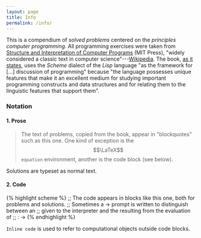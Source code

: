 ```yaml
---
layout: page
title: Info
permalink: /info/
---
```


This is a compendium of *solved problems* centered on the *principles computer programming*.  All programming exercises were taken from [Structure and Interpretation of Computer Programs][book] (MIT Press), "widely considered a classic text in computer science"---[Wikipedia][wikipedia].  The book, [as it states][ch1], uses the *Scheme* dialect of the *Lisp* language "as the framework for [...] discussion of programming" because "the language possesses unique features that make it an excellent medium for studying important programming constructs and data structures and for relating them to the linguistic features that support them".

### Notation

#### 1. Prose

>The text of problems, copied from the book, appear in "blockquotes" such as this one.  One kind of exception is the $$\LaTeX$$ `equation` environment, another is the code block (see below).

Solutions are typeset as normal text.

#### 2. Code

{% highlight scheme %}
;; The code appears in blocks like this one, both for problems and solutions.
;; Sometimes a -> prompt is written to distinguish between an <expression>
;; given to the interpreter and the <answer> resulting from the evaluation of
;; <expression>:
-> <expression>
<answer>
{% endhighlight %}

`Inline code` is used to refer to computational objects outside code blocks.

[book]: https://www.mitpress.mit.edu/sicp/full-text/book/book.html
[wikipedia]: https://en.wikipedia.org/wiki/Structure_and_Interpretation_of_Computer_Programs
[ch1]: https://mitpress.mit.edu/sicp/full-text/book/book-Z-H-9.html#%_chap_1
